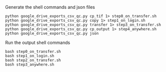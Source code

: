 Generate the shell commands and json files

```
python google_drive_exports_csv_qc.py cp_tif 1> step0_on_transfer.sh
python google_drive_exports_csv_qc.py copy 1> step1_on_login.sh
python google_drive_exports_csv_qc.py transfer 1> step3_on_transfer.sh
python google_drive_exports_csv_qc.py cp_output 1> step4_anywhere.sh
python google_drive_exports_csv_qc.py json
```

Run the output shell commands

```
bash step0_on_transfer.sh
bash step1_on_login.sh
bash step2_on_transfer.sh
bash step3_anywhere.sh
```
